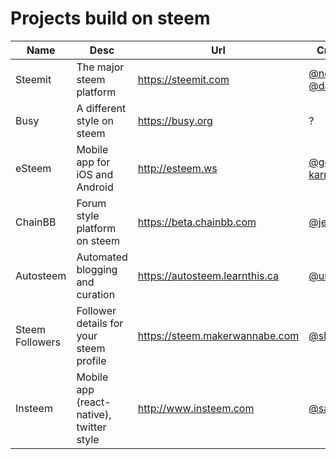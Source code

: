 # Projects build on steem
Name | Desc | Url | Creators | Status
---- | ---- | --- | -------- | ------
Steemit | The major steem platform | https://steemit.com | [@ned](https://steemit.com/@ned), [@dan](https://steemit.com/@dan) | Operating (beta)
Busy | A different style on steem | https://busy.org | ? | Operating 
eSteem | Mobile app for iOS and Android | http://esteem.ws | [@good-karma](https://steemit.com/@good-karma) | Operating
ChainBB | Forum style platform on steem | https://beta.chainbb.com | [@jesta](https://steemit.com/@jesta) | Operating (beta)
Autosteem | Automated blogging and curation | https://autosteem.learnthis.ca | [@unipsycho](https://steemit.com/@unipsycho)| Operating
Steem Followers | Follower details for your steem profile | https://steem.makerwannabe.com | [@shaunmza](https://steemit.com/@shaunmza) | Operating
Insteem | Mobile app (react-native), twitter style | http://www.insteem.com | [@sarasate](https://steemit.com) | Prototype (Alpha)
